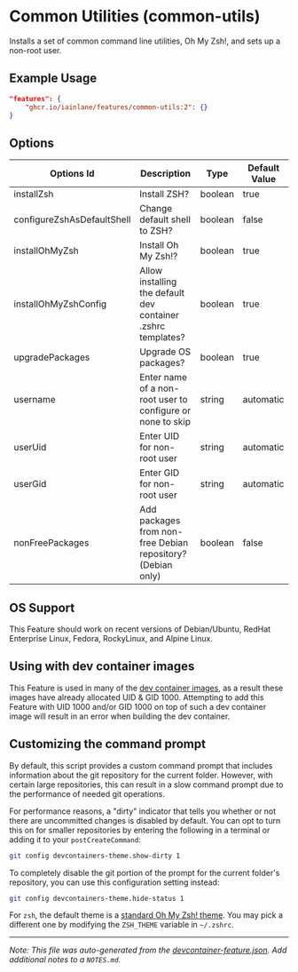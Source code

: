 
# Common Utilities (common-utils)

Installs a set of common command line utilities, Oh My Zsh!, and sets up a non-root user.

## Example Usage

```json
"features": {
    "ghcr.io/iainlane/features/common-utils:2": {}
}
```

## Options

| Options Id | Description | Type | Default Value |
|-----|-----|-----|-----|
| installZsh | Install ZSH? | boolean | true |
| configureZshAsDefaultShell | Change default shell to ZSH? | boolean | false |
| installOhMyZsh | Install Oh My Zsh!? | boolean | true |
| installOhMyZshConfig | Allow installing the default dev container .zshrc templates? | boolean | true |
| upgradePackages | Upgrade OS packages? | boolean | true |
| username | Enter name of a non-root user to configure or none to skip | string | automatic |
| userUid | Enter UID for non-root user | string | automatic |
| userGid | Enter GID for non-root user | string | automatic |
| nonFreePackages | Add packages from non-free Debian repository? (Debian only) | boolean | false |

## OS Support

This Feature should work on recent versions of Debian/Ubuntu, RedHat Enterprise Linux, Fedora, RockyLinux, and Alpine Linux.

## Using with dev container images

This Feature is used in many of the [dev container images](https://github.com/search?q=repo%3Adevcontainers%2Fimages+%22ghcr.io%2Fdevcontainers%2Ffeatures%2Fcommon-utils%22&type=code), as a result
these images have already allocated UID & GID 1000. Attempting to add this Feature with  UID 1000 and/or GID 1000 on top of such a dev container image will result in an error when building the dev container.

## Customizing the command prompt

By default, this script provides a custom command prompt that includes information about the git repository for the current folder. However, with certain large repositories, this can result in a slow command prompt due to the performance of needed git operations.

For performance reasons, a "dirty" indicator that tells you whether or not there are uncommitted changes is disabled by default. You can opt to turn this on for smaller repositories by entering the following in a terminal or adding it to your `postCreateCommand`:

```bash
git config devcontainers-theme.show-dirty 1
```

To completely disable the git portion of the prompt for the current folder's repository, you can use this configuration setting instead:

```bash
git config devcontainers-theme.hide-status 1
```

For `zsh`, the default theme is a [standard Oh My Zsh! theme](https://ohmyz.sh/). You may pick a different one by modifying the `ZSH_THEME` variable in `~/.zshrc`.


---

_Note: This file was auto-generated from the [devcontainer-feature.json](https://github.com/iainlane/features/blob/main/src/common-utils/devcontainer-feature.json).  Add additional notes to a `NOTES.md`._
